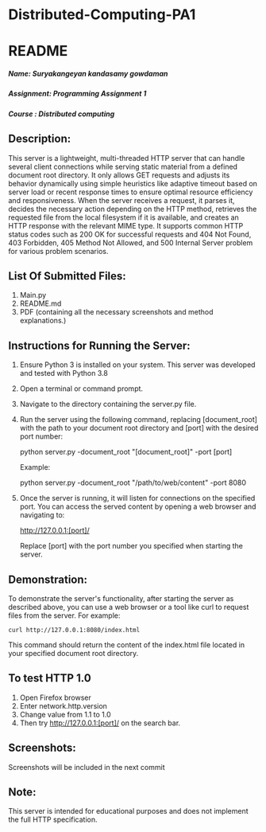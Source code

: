 # Distributed-Computing-PA1

README
======

##### Name: Suryakangeyan kandasamy gowdaman  

##### Assignment: Programming Assignment 1   

##### Course : Distributed computing  

Description:
------------
This server is a lightweight, multi-threaded HTTP server that can handle several client connections while serving static material from a defined document root directory. It only allows GET requests and adjusts its behavior dynamically using simple heuristics like adaptive timeout based on server load or recent response times to ensure optimal resource efficiency and responsiveness. When the server receives a request, it parses it, decides the necessary action depending on the HTTP method, retrieves the requested file from the local filesystem if it is available, and creates an HTTP response with the relevant MIME type. It supports common HTTP status codes such as 200 OK for successful requests and 404 Not Found, 403 Forbidden, 405 Method Not Allowed, and 500 Internal Server problem for various problem scenarios.

List Of Submitted Files:
------------
1. Main.py
2. README.md
3. PDF (containing all the necessary screenshots and method explanations.)

Instructions for Running the Server:
------------------------------------
1. Ensure Python 3 is installed on your system. This server was developed and tested with Python 3.8

2. Open a terminal or command prompt.

3. Navigate to the directory containing the server.py file.

4. Run the server using the following command, replacing [document_root] with the path to your document root directory and [port] with the desired port number:

    python server.py -document_root "[document_root]" -port [port]

   Example:
   
    python server.py -document_root "/path/to/web/content" -port 8080

5. Once the server is running, it will listen for connections on the specified port. You can access the served content by opening a web browser and navigating to:

    http://127.0.0.1:[port]/

   Replace [port] with the port number you specified when starting the server.

Demonstration:
--------------
To demonstrate the server's functionality, after starting the server as described above, you can use a web browser or a tool like curl to request files from the server. For example:

    curl http://127.0.0.1:8080/index.html

This command should return the content of the index.html file located in your specified document root directory.

## To test HTTP 1.0

1. Open Firefox browser   
2. Enter network.http.version  
3. Change value from 1.1 to 1.0   
4. Then try http://127.0.0.1:[port]/ on the search bar.

Screenshots:
------------
Screenshots will be included in the  next commit

Note:
-----
This server is intended for educational purposes and does not implement the full HTTP specification.